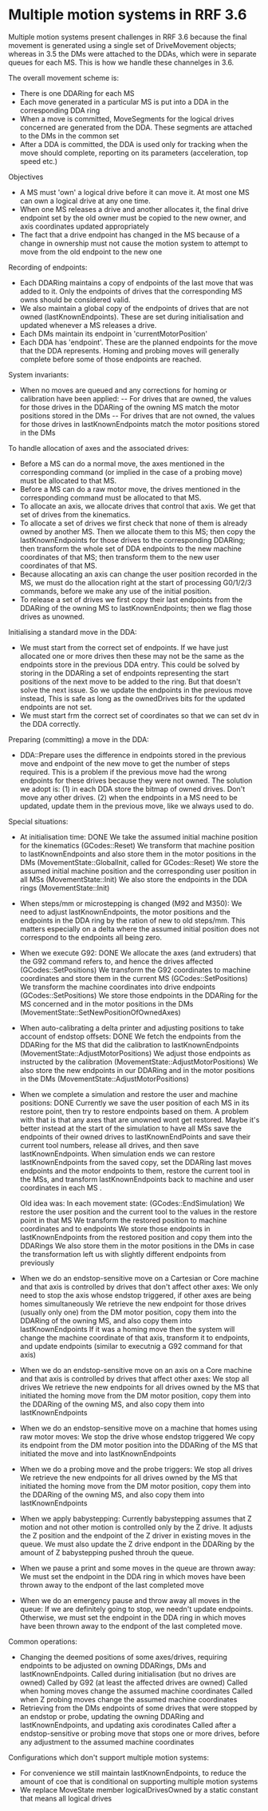 Multiple motion systems in RRF 3.6
==================================

Multiple motion systems present challenges in RRF 3.6 because the final movement is generated using a single set of DriveMovement objects;
whereas in 3.5 the DMs were attached to the DDAs, which were in separate queues for each MS. This is how we handle these channelges in 3.6.

The overall movement scheme is:
- There is one DDARing for each MS
- Each move generated in a particular MS is put into a DDA in the corresponding DDA ring
- When a move is committed, MoveSegments for the logical drives concerned are generated from the DDA. These segments are attached to the DMs in the common set
- After a DDA is committed, the DDA is used only for tracking when the move should complete, reporting on its parameters (acceleration, top speed etc.)

Objectives
- A MS must 'own' a logical drive before it can move it. At most one MS can own a logical drive at any one time.
- When one MS releases a drive and another allocates it, the final drive endpoint set by the old owner must be copied to the new owner, and axis coordinates updated appropriately
- The fact that a drive endpoint has changed in the MS because of a change in ownership must not cause the motion system to attempt to move from the old endpoint to the new one

Recording of endpoints:
- Each DDARing maintains a copy of endpoints of the last move that was added to it. Only the endpoints of drives that the corresponding MS owns should be considered valid.
- We also maintain a global copy of the endpoints of drives that are not owned (lastKnownEndpoints). These are set during initialisation and updated whenever a MS releases a drive.
- Each DMs maintain its endpoint in 'currentMotorPosition'
- Each DDA has 'endpoint'. These are the planned endpoints for the move that the DDA represents. Homing and probing moves will generally complete before some of those endpoints are reached.

System invariants:
- When no moves are queued and any corrections for homing or calibration have been applied:
-- For drives that are owned, the values for those drives in the DDARing of the owning MS match the motor positions stored in the DMs
-- For drives that are not owned, the values for those drives in lastKnownEndpoints match the motor positions stored in the DMs

To handle allocation of axes and the associated drives:
- Before a MS can do a normal move, the axes mentioned in the corresponding command (or implied in the case of a probing move) must be allocated to that MS.
- Before a MS can do a raw motor move, the drives mentioned in the corresponding command must be allocated to that MS.
- To allocate an axis, we allocate drives that control that axis. We get that set of drives from the kinematics.
- To allocate a set of drives we first check that none of them is already owned by another MS. Then we allocate them to this MS; then copy the lastKnownEndpoints for those drives to the corresponding DDARing;
   then transform the whole set of DDA endpoints to the new machine coordinates of that MS; then transform them to the new user coordinates of that MS.
- Because allocating an axis can change the user position recorded in the MS, we must do the allocation right at the start of processing G0/1/2/3 commands, before we make any use of the initial position.
- To release a set of drives we first copy their last endpoints from the DDARing of the owning MS to lastKnownEndpoints; then we flag those drives as unowned.

Initialising a standard move in the DDA:
- We must start from the correct set of endpoints. If we have just allocated one or more drives then these may not be the same as the endpoints store in the previous DDA entry.
   This could be solved by storing in the DDARing a set of endpoints representing the start positions of the next move to be added to the ring.
   But that doesn't solve the next issue. So we update the endpoints in the previous move instead, This is safe as long as the ownedDrives bits for the updated endpoints are not set.
- We must start frm the correct set of coordinates so that we can set dv in the DDA correctly.

Preparing (committing) a move in the DDA:
- DDA::Prepare uses the difference in endpoints stored in the previous move and endpoint of the new move to get the number of steps required.
   This is a problem if the previous move had the wrong endpoints for these drives because they were not owned.
   The solution we adopt is: (1) in each DDA store the bitmap of owned drives. Don't move any other drives. (2) when the endpoints in a MS need to be updated, update them in the previous move, like we always used to do.

Special situations:
- At initialisation time: DONE
   We take the assumed initial machine position for the kinematics (GCodes::Reset)
   We transform that machine position to lastKnownEndpoints and also store them in the motor positions in the DMs (MovementState::GlobalInit, called for GCodes::Reset)
   We store the assumed initial machine position and the corresponding user position in all MSs (MovementState::Init)
   We also store the endpoints in the DDA rings (MovementState::Init)

- When steps/mm or microstepping is changed (M92 and M350):
   We need to adjust lastKnownEndpoints, the motor positions and the endpoints in the DDA ring by the ration of new to old steps/mm.
   This matters especially on a delta where the assumed initial position does not correspond to the endpoints all being zero.

- When we execute G92: DONE
   We allocate the axes (and extruders) that the G92 command refers to, and hence the drives affected (GCodes::SetPositions)
   We transform the G92 coordinates to machine coordinates and store them in the current MS (GCodes::SetPositions)
   We transform the machine coordinates into drive endpoints (GCodes::SetPositions)
   We store those endpoints in the DDARing for the MS concerned and in the motor positions in the DMs (MovementState::SetNewPositionOfOwnedAxes)

- When auto-calibrating a delta printer and adjusting positions to take account of endstop offsets: DONE
   We fetch the endpoints from the DDARing for the MS that did the calibration to lastKnownEndpoints (MovementState::AdjustMotorPositions)
   We adjust those endpoints as instructed by the calibration (MovementState::AdjustMotorPositions)
   We also store the new endpoints in our DDARing and in the motor positions in the DMs (MovementState::AdjustMotorPositions)

- When we complete a simulation and restore the user and machine positions: DONE
   Currently we save the user position of each MS in its restore point, then try to restore endpoints based on them.
   A problem with that is that any axes that are unowned wont get restored.
   Maybe it's better instead at the start of the simulation to have all MSs save the endpoints of their owned drives to lastKnownEndPoints and save their current tool numbers, release all drives, and then save lastKnownEndpoints.
   When simulation ends we can restore lastKnownEndpoints from the saved copy, set the DDARing last moves endpoints and the motor endpoints to them, restore the current tool in the MSs,
   and transform lastKnownEndpoints back to machine and user coordinates in each MS .
   
   Old idea was:
   In each movement state: (GCodes::EndSimulation)
     We restore the user position and the current tool to the values in the restore point in that MS
     We transform the restored position to machine coordinates and to endpoints
   We store those endpoints in lastKnownEndpoints from the restored position and copy them into the DDARings
   We also store them in the motor positions in the DMs in case the transformation left us with slightly different endpoints from previously

- When we do an endstop-sensitive move on a Cartesian or Core machine and that axis is controlled by drives that don't affect other axes:
   We only need to stop the axis whose endstop triggered, if other axes are being homes simultaneously
   We retrieve the new endpoint for those drives (usually only one) from the DM motor position, copy them into the DDARing of the owning MS, and also copy them into lastKnownEndpoints
   If it was a homing move then the system will change the machine coordinate of that axis, transform it to endpoints, and update endpoints (similar to executnig a G92 command for that axis)

- When we do an endstop-sensitive move on an axis on a Core machine and that axis is controlled by drives that affect other axes:
   We stop all drives
   We retrieve the new endpoints for all drives owned by the MS that initiated the homing move from the DM motor position, copy them into the DDARing of the owning MS, and also copy them into lastKnownEndpoints

- When we do an endstop-sensitive move on a machine that homes using raw motor moves:
   We stop the drive whose endstop triggered 
   We copy its endpoint from the DM motor position into the DDARing of the MS that initiated the move and into lastKnownEndpoints

- When we do a probing move and the probe triggers:
   We stop all drives
   We retrieve the new endpoints for all drives owned by the MS that initiated the homing move from the DM motor position, copy them into the DDARing of the owning MS, and also copy them into lastKnownEndpoints

- When we apply babystepping:
   Currently babystepping assumes that Z motion and not other motion is controlled only by the Z drive. It adjusts the Z position and the endpoint of the Z driver in existing moves in the queue.
   We must also update the Z drive endpont in the DDARing by the amount of Z babystepping pushed throuh the queue.

- When we pause a print and some moves in the queue are thrown away:
   We must set the endpoint in the DDA ring in which moves have been thrown away to the endpont of the last completed move

- When we do an emergency pause and throw away all moves in the queue:
   If we are definitely going to stop, we needn't update endpoints. Otherwise, we must set the endpoint in the DDA ring in which moves have been thrown away to the endpont of the last completed move.

Common operations:
- Changing the deemed positions of some axes/drives, requiring endpoints to be adjusted on owning DDARings, DMs and lastKnownEndpoints.
   Called during initialisation (but no drives are owned)
   Called by G92 (at least the affected drives are owned)
   Called when homing moves change the assumed machine coordinates
   Called when Z probing moves change the assumed machine coordinates
- Retrieving from the DMs endpoints of some drives that were stopped by an endstop or probe, updating the owning DDARing and lastKnownEndpoints, and updating axis corodinates
   Called after a endstop-sensitive or probing move that stops one or more drives, before any adjustment to the assumed machine coordinates
 
Configurations which don't support multiple motion systems:
- For convenience we still maintain lastKnownEndpoints, to reduce the amount of coe that is conditional on supporting multiple motion systems
- We replace MoveState member logicalDrivesOwned by a static constant that means all logical drives